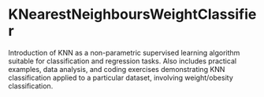 # KNearestNeighboursWeightClassifier
Introduction of KNN as a non-parametric supervised learning algorithm suitable for classification and regression tasks. Also includes practical examples, data analysis, and coding exercises demonstrating KNN classification applied to a particular dataset, involving weight/obesity classification. 
